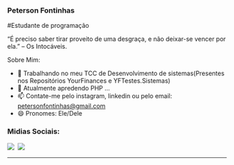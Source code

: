 ### Peterson Fontinhas

#Estudante de programação

“É preciso saber tirar proveito de uma desgraça, e não deixar-se vencer por ela.” – Os Intocáveis.

Sobre Mim:

- 🔭 Trabalhando no meu TCC de Desenvolvimento de sistemas(Presentes nos Repositórios YourFinances e YFTestes.Sistemas)
- 🌱 Atualmente apredendo PHP ...
- 📫 Contate-me pelo instagram, linkedin ou pelo email: petersonfontinhas@gmail.com
- 😄 Pronomes: Ele/Dele

<div>
<h3>Midias Sociais:</h3>
<a href="https://www.linkedin.com/in/peterson-fontinhas-9265b0261" target="_blank"><img src="https://img.shields.io/badge/linkedin-%230077B5.svg?style=for-the-badge&logo=linkedin&logoColor=white"></a>&nbsp
<a href="https://instagram.com/peterson.fontinhas?igshid=MzNlNGNkZWQ4Mg==" target="_blank"><img src="https://img.shields.io/badge/Instagram-%23E4405F.svg?style=for-the-badge&logo=Instagram&logoColor=white"></a>&nbsp
</div>
<hr>



